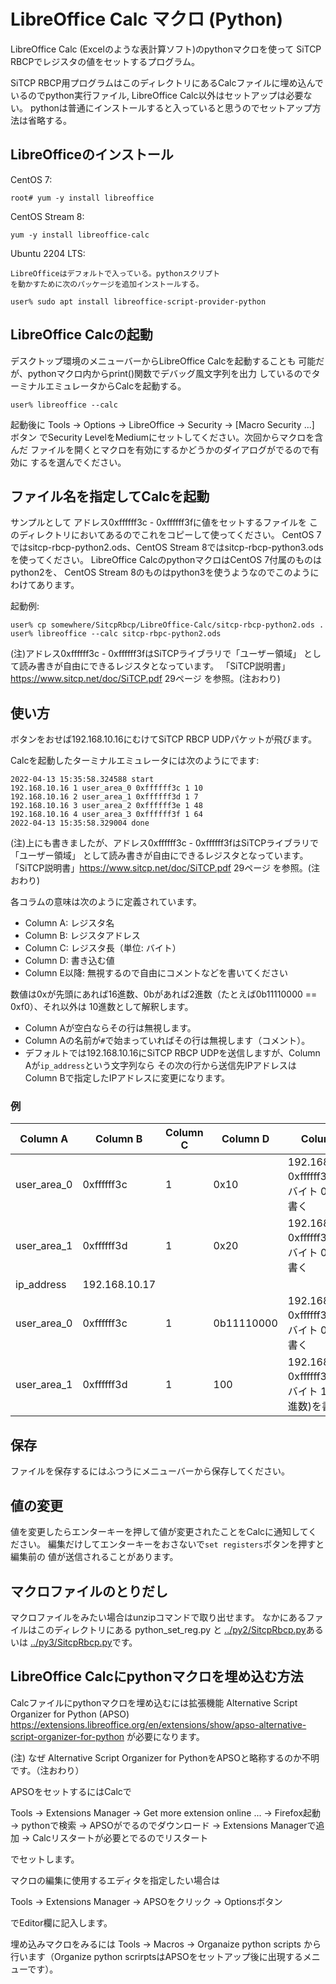 # LibreOffice Calc マクロ (Python)

LibreOffice Calc (Excelのような表計算ソフト)のpythonマクロを使って
SiTCP RBCPでレジスタの値をセットするプログラム。

SiTCP RBCP用プログラムはこのディレクトリにあるCalcファイルに埋め込んで
いるのでpython実行ファイル, LibreOffice Calc以外はセットアップは必要ない。
pythonは普通にインストールすると入っていると思うのでセットアップ方法は省略する。

## LibreOfficeのインストール

CentOS 7:
```
root# yum -y install libreoffice
```

CentOS Stream 8:
```
yum -y install libreoffice-calc
```

Ubuntu 2204 LTS:
```
LibreOfficeはデフォルトで入っている。pythonスクリプト
を動かすために次のパッケージを追加インストールする。

user% sudo apt install libreoffice-script-provider-python
```

## LibreOffice Calcの起動

デスクトップ環境のメニューバーからLibreOffice Calcを起動することも
可能だが、pythonマクロ内からprint()関数でデバッグ風文字列を出力
しているのでターミナルエミュレータからCalcを起動する。

```
user% libreoffice --calc
```

起動後に
Tools -> Options -> LibreOffice -> Security -> [Macro Security ...] ボタン
でSecurity LevelをMediumにセットしてください。次回からマクロを含んだ
ファイルを開くとマクロを有効にするかどうかのダイアログがでるので有効に
するを選んでください。

## ファイル名を指定してCalcを起動

サンプルとして
アドレス0xffffff3c - 0xffffff3fに値をセットするファイルを
このディレクトリにおいてあるのでこれをコピーして使ってください。
CentOS 7ではsitcp-rbcp-python2.ods、CentOS Stream 8ではsitcp-rbcp-python3.ods
を使ってください。
LibreOffice CalcのpythonマクロはCentOS 7付属のものはpython2を、
CentOS Stream 8のものはpython3を使うようなのでこのようにわけてあります。

起動例:

```
user% cp somewhere/SitcpRbcp/LibreOffice-Calc/sitcp-rbcp-python2.ods .
user% libreoffice --calc sitcp-rbpc-python2.ods
```

(注)アドレス0xffffff3c - 0xffffff3fはSiTCPライブラリで「ユーザー領域」
として読み書きが自由にできるレジスタとなっています。
「SiTCP説明書」https://www.sitcp.net/doc/SiTCP.pdf 29ページ
を参照。(注おわり)

## 使い方

ボタンをおせば192.168.10.16にむけてSiTCP RBCP UDPパケットが飛びます。

Calcを起動したターミナルエミュレータには次のようにでます:

```
2022-04-13 15:35:58.324588 start
192.168.10.16 1 user_area_0 0xffffff3c 1 10
192.168.10.16 2 user_area_1 0xffffff3d 1 7
192.168.10.16 3 user_area_2 0xffffff3e 1 48
192.168.10.16 4 user_area_3 0xffffff3f 1 64
2022-04-13 15:35:58.329004 done
```

(注)上にも書きましたが、アドレス0xffffff3c - 0xffffff3fはSiTCPライブラリで「ユーザー領域」
として読み書きが自由にできるレジスタとなっています。
「SiTCP説明書」https://www.sitcp.net/doc/SiTCP.pdf 29ページ
を参照。(注おわり)

各コラムの意味は次のように定義されています。

- Column A: レジスタ名
- Column B: レジスタアドレス
- Column C: レジスタ長（単位: バイト）
- Column D: 書き込む値
- Column E以降: 無視するので自由にコメントなどを書いてください

数値は0xが先頭にあれば16進数、0bがあれば2進数（たとえば0b11110000 == 0xf0）、それ以外は
10進数として解釈します。

- Column Aが空白ならその行は無視します。
- Column Aの名前が``#``で始まっていればその行は無視します（コメント）。
- デフォルトでは192.168.10.16にSiTCP RBCP UDPを送信しますが、Column Aが``ip_address``という文字列なら
その次の行から送信先IPアドレスはColumn Bで指定したIPアドレスに変更になります。

### 例

| Column A    | Column B   | Column C | Column D | Column E |
--------------|------------|----------|----------|----------|
| user_area_0 | 0xffffff3c |        1 | 0x10     | 192.168.10.16 0xffffff3c に1バイト 0x10を書く |
| user_area_1 | 0xffffff3d |        1 | 0x20     | 192.168.10.16 0xffffff3d に1バイト 0x20を書く |
| ip_address  | 192.168.10.17 |        |          |
| user_area_0 | 0xffffff3c |1         | 0b11110000 | 192.168.10.17 0xffffff3c に1バイト 0xf0を書く |
| user_area_1 | 0xffffff3d |        1 | 100    | 192.168.10.17 0xffffff3d に1バイト 100(10進数)を書く |

## 保存

ファイルを保存するにはふつうにメニューバーから保存してください。

## 値の変更

値を変更したらエンターキーを押して値が変更されたことをCalcに通知してください。
編集だけしてエンターキーをおさないで``set registers``ボタンを押すと編集前の
値が送信されることがあります。

## マクロファイルのとりだし

マクロファイルをみたい場合はunzipコマンドで取り出せます。
なかにあるファイルはこのディレクトリにある
python_set_reg.py
と
[../py2/SitcpRbcp.py](../py2/SitcpRbcp.py)あるいは
[../py3/SitcpRbcp.py](../py3/SitcpRbcp.py)です。

## LibreOffice Calcにpythonマクロを埋め込む方法

Calcファイルにpythonマクロを埋め込むには拡張機能
Alternative Script Organizer for Python (APSO)
https://extensions.libreoffice.org/en/extensions/show/apso-alternative-script-organizer-for-python
が必要になります。

(注)
なぜ
Alternative Script Organizer for PythonをAPSOと略称するのか不明です。（注おわり）

APSOをセットするにはCalcで

Tools -> Extensions Manager -> Get more extension online ... -> 
Firefox起動 -> pythonで検索 -> APSOがでるのでダウンロード ->
Extensions Managerで追加 -> Calcリスタートが必要とでるのでリスタート

でセットします。

マクロの編集に使用するエディタを指定したい場合は

Tools -> Extensions Manager -> APSOをクリック -> Optionsボタン

でEditor欄に記入します。

埋め込みマクロをみるには
Tools -> Macros -> Organaize python scripts
から行います（Organize python scrirptsはAPSOをセットアップ後に出現するメニューです）。
